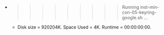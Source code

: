 * >>>>>>>>> Running inst-min-con-05-keyring-google.sh ...
  * Disk size = 920204K. Space Used = 4K. Runtime = 00:00:00:00.
